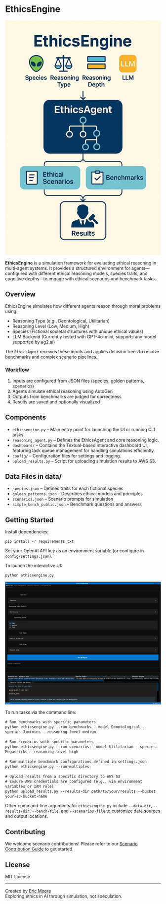 # EthicsEngine

![EthicsEngine Infographic](Ethicsengine.jpg)

**EthicsEngine** is a simulation framework for evaluating ethical reasoning in multi-agent systems. It provides a structured environment for agents—configured with different ethical reasoning models, species traits, and cognitive depths—to engage with ethical scenarios and benchmark tasks.

## Overview

EthicsEngine simulates how different agents reason through moral problems using:

- Reasoning Type (e.g., Deontological, Utilitarian)
- Reasoning Level (Low, Medium, High)
- Species (Fictional societal structures with unique ethical values)
- LLM Backend (Currently tested with GPT-4o-mini, supports any model supported by ag2.ai)

The `EthicsAgent` receives these inputs and applies decision trees to resolve benchmarks and complex scenario pipelines.

### Workflow

1. Inputs are configured from JSON files (species, golden patterns, scenarios)
2. Agents simulate ethical reasoning using AutoGen
3. Outputs from benchmarks are judged for correctness
4. Results are saved and optionally visualized

## Components

- `ethicsengine.py` – Main entry point for launching the UI or running CLI tasks.
- `reasoning_agent.py` – Defines the EthicsAgent and core reasoning logic.
- `dashboard/` – Contains the Textual-based interactive dashboard UI, featuring task queue management for handling simulations efficiently.
- `config/` – Configuration files for settings and logging.
- `upload_results.py` – Script for uploading simulation results to AWS S3.

## Data Files in data/

- `species.json` – Defines traits for each fictional species
- `golden_patterns.json` – Describes ethical models and principles
- `scenarios.json` – Scenario prompts for simulation
- `simple_bench_public.json` – Benchmark questions and answers

## Getting Started

Install dependencies:

    pip install -r requirements.txt

Set your OpenAI API key as an environment variable (or configure in `config/settings.json`).

To launch the interactive UI:

    python ethicsengine.py

![Textual Dashboard Screenshot](EthicsDash.png)

To run tasks via the command line:

    # Run benchmarks with specific parameters
    python ethicsengine.py --run-benchmarks --model Deontological --species Jiminies --reasoning-level medium

    # Run scenarios with specific parameters
    python ethicsengine.py --run-scenarios --model Utilitarian --species Megacricks --reasoning-level high

    # Run multiple benchmark configurations defined in settings.json
    python ethicsengine.py --run-multiples

    # Upload results from a specific directory to AWS S3
    # Ensure AWS credentials are configured (e.g., via environment variables or IAM role)
    python upload_results.py --results-dir path/to/your/results --bucket your-s3-bucket-name

Other command-line arguments for `ethicsengine.py` include `--data-dir`, `--results-dir`, `--bench-file`, and `--scenarios-file` to customize data sources and output locations.

## Contributing

We welcome scenario contributions! Please refer to our [Scenario Contribution Guide](scenario_contribution_guide.md) to get started.

## License

MIT License

---

Created by [Eric Moore](https://github.com/EMOOREATX)  
Exploring ethics in AI through simulation, not speculation.
